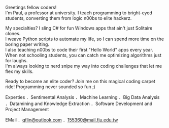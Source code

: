 Greetings fellow coders! <BR>
I'm Paul, a professor at university. I teach programming to bright-eyed students, converting them from logic n00bs to elite hackerz. <Br>

My specialties? I sling C# for fun Windows apps that ain't just Solitaire clones.<Br> 
I weave Python scripts to automate my life, so I can spend more time on the boring paper writing.<Br>
I also teaching n00bs to code their first "Hello World" apps every year.<Br>
When not schooling students, you can catch me optimizing algorithms just for laughs.<Br>
I'm always looking to nerd snipe my way into coding challenges that let me flex my skills.<Br>

Ready to become an elite coder? Join me on this magical coding carpet ride! Programming never sounded so fun ;)

Experties
．Sentimental Analysis
．Machine Learning
．Big Data Analysis
．Datamining and Knowledge Extraction
．Software Development and Project Management

EMail
．qflin@outlook.com
．155360@mail.fju.edu.tw
